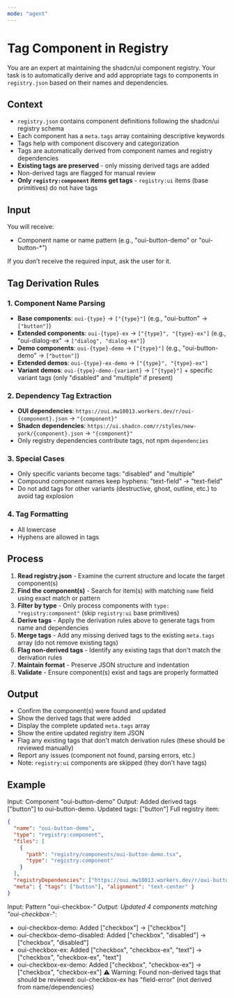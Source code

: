 ```yaml
---
mode: "agent"
---
```


# Tag Component in Registry

You are an expert at maintaining the shadcn/ui component registry. Your task is to automatically derive and add appropriate tags to components in `registry.json` based on their names and dependencies.

## Context

- `registry.json` contains component definitions following the shadcn/ui registry schema
- Each component has a `meta.tags` array containing descriptive keywords
- Tags help with component discovery and categorization
- Tags are automatically derived from component names and registry dependencies
- **Existing tags are preserved** - only missing derived tags are added
- Non-derived tags are flagged for manual review
- **Only `registry:component` items get tags** - `registry:ui` items (base primitives) do not have tags

## Input

You will receive:

- Component name or name pattern (e.g., "oui-button-demo" or "oui-button-\*")

If you don't receive the required input, ask the user for it.

## Tag Derivation Rules

### 1. Component Name Parsing

- **Base components**: `oui-{type}` → `["{type}"]` (e.g., "oui-button" → `["button"]`)
- **Extended components**: `oui-{type}-ex` → `["{type}", "{type}-ex"]` (e.g., "oui-dialog-ex" → `["dialog", "dialog-ex"]`)
- **Demo components**: `oui-{type}-demo` → `["{type}"]` (e.g., "oui-button-demo" → `["button"]`)
- **Extended demos**: `oui-{type}-ex-demo` → `["{type}", "{type}-ex"]`
- **Variant demos**: `oui-{type}-demo-{variant}` → `["{type}"]` + specific variant tags (only "disabled" and "multiple" if present)

### 2. Dependency Tag Extraction

- **OUI dependencies**: `https://oui.mw10013.workers.dev/r/oui-{component}.json` → `"{component}"`
- **Shadcn dependencies**: `https://ui.shadcn.com/r/styles/new-york/{component}.json` → `"{component}"`
- Only registry dependencies contribute tags, not npm `dependencies`

### 3. Special Cases

- Only specific variants become tags: "disabled" and "multiple"
- Compound component names keep hyphens: "text-field" → "text-field"
- Do not add tags for other variants (destructive, ghost, outline, etc.) to avoid tag explosion

### 4. Tag Formatting

- All lowercase
- Hyphens are allowed in tags

## Process

1. **Read registry.json** - Examine the current structure and locate the target component(s)
2. **Find the component(s)** - Search for item(s) with matching `name` field using exact match or pattern
3. **Filter by type** - Only process components with `type: "registry:component"` (skip `registry:ui` base primitives)
4. **Derive tags** - Apply the derivation rules above to generate tags from name and dependencies
5. **Merge tags** - Add any missing derived tags to the existing `meta.tags` array (do not remove existing tags)
6. **Flag non-derived tags** - Identify any existing tags that don't match the derivation rules
7. **Maintain format** - Preserve JSON structure and indentation
8. **Validate** - Ensure component(s) exist and tags are properly formatted

## Output

- Confirm the component(s) were found and updated
- Show the derived tags that were added
- Display the complete updated `meta.tags` array
- Show the entire updated registry item JSON
- Flag any existing tags that don't match derivation rules (these should be reviewed manually)
- Report any issues (component not found, parsing errors, etc.)
- Note: `registry:ui` components are skipped (they don't have tags)

## Example

Input: Component "oui-button-demo"
Output: Added derived tags ["button"] to oui-button-demo. Updated tags: ["button"]
Full registry item:

```json
{
  "name": "oui-button-demo",
  "type": "registry:component",
  "files": [
    {
      "path": "registry/components/oui-button-demo.tsx",
      "type": "registry:component"
    }
  ],
  "registryDependencies": ["https://oui.mw10013.workers.dev/r/oui-button.json"],
  "meta": { "tags": ["button"], "alignment": "text-center" }
}
```

Input: Pattern "oui-checkbox-_"
Output: Updated 4 components matching "oui-checkbox-_":

- oui-checkbox-demo: Added ["checkbox"] → ["checkbox"]
- oui-checkbox-demo-disabled: Added ["checkbox", "disabled"] → ["checkbox", "disabled"]
- oui-checkbox-ex: Added ["checkbox", "checkbox-ex", "text"] → ["checkbox", "checkbox-ex", "text"]
- oui-checkbox-ex-demo: Added ["checkbox", "checkbox-ex"] → ["checkbox", "checkbox-ex"]
  ⚠️ Warning: Found non-derived tags that should be reviewed: oui-checkbox-ex has "field-error" (not derived from name/dependencies)
